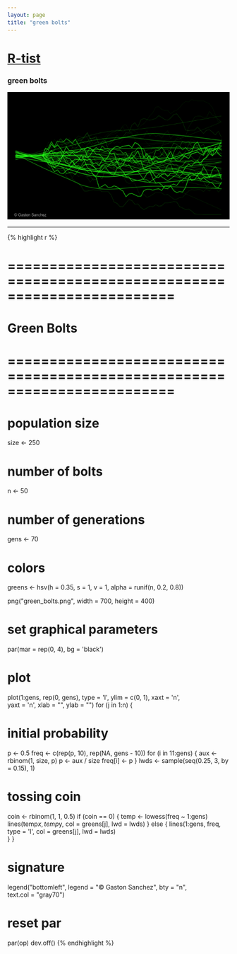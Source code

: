 ```yaml
---
layout: page
title: "green bolts"
---
```


# [R-tist](/Rtist) 

### green bolts 

![green bolts](/images/rtist/green_bolts.png) 

-----

{% highlight r %} 
# ======================================================================== 
# Green Bolts 
# ======================================================================== 
# population size 
size <- 250 
 
# number of bolts 
n <- 50 
 
# number of generations 
gens <- 70 
 
# colors 
greens <- hsv(h = 0.35, s = 1, v = 1, alpha = runif(n, 0.2, 0.8)) 
 
 
png("green_bolts.png", width = 700, height = 400) 
# set graphical parameters 
par(mar = rep(0, 4), bg = 'black') 
# plot 
plot(1:gens, rep(0, gens), type = 'l', ylim = c(0, 1), xaxt = 'n',  
     yaxt = 'n', xlab = "", ylab = "") 
for (j in 1:n) 
{ 
  # initial probability 
  p <- 0.5 
  freq <- c(rep(p, 10), rep(NA, gens - 10)) 
  for (i in 11:gens) 
  { 
    aux <- rbinom(1, size, p) 
    p <- aux / size 
    freq[i] <- p 
  } 
  lwds <- sample(seq(0.25, 3, by = 0.15), 1) 
  # tossing coin 
  coin <- rbinom(1, 1, 0.5) 
  if (coin == 0) 
  { 
    temp <- lowess(freq ~ 1:gens) 
    lines(temp$x, temp$y, col = greens[j], lwd = lwds) 
  } else { 
    lines(1:gens, freq, type = 'l', col = greens[j], lwd = lwds)           
  } 
} 
# signature 
legend("bottomleft", legend = "© Gaston Sanchez", bty = "n",  
       text.col = "gray70") 
# reset par 
par(op) 
dev.off() 
{% endhighlight %} 
